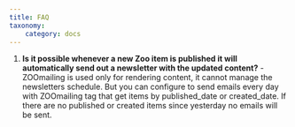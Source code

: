 ```yaml
---
title: FAQ
taxonomy:
    category: docs
---
```


1. **Is it possible whenever a new Zoo item is published it will automatically send out a newsletter with the updated content?** - ZOOmailing is used only for rendering content, it cannot manage the newsletters schedule. But you can configure to send emails every day with ZOOmailing tag that get items by published_date or created_date. If there are no published or created items since yesterday no emails will be sent.
